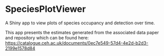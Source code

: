 # SpeciesPlotViewer
A Shiny app to view plots of species occupancy and detection over time.

This app presents the estimates generated from the associated data paper and repository which can be found here:
https://catalogue.ceh.ac.uk/documents/0ec7e549-57d4-4e2d-b2d3-2199e1578d84
